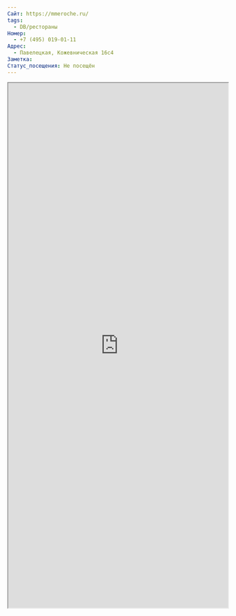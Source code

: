```yaml
---
Сайт: https://mmeroche.ru/
tags:
  - DB/рестораны
Номер:
  - +7 (495) 019-01-11
Адрес:
  - Павелецкая, Кожевническая 16с4
Заметка: 
Статус_посещения: Не посещён
---
```

<iframe width="100%" height="1200" src="https://mmeroche.ru/"></iframe>